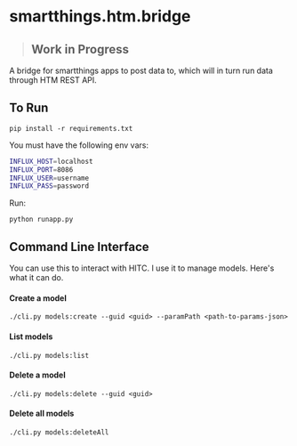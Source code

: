 # smartthings.htm.bridge

> ## Work in Progress

A bridge for smartthings apps to post data to, which will in turn run data through HTM REST API.

## To Run

    pip install -r requirements.txt

You must have the following env vars:

```bash
INFLUX_HOST=localhost
INFLUX_PORT=8086
INFLUX_USER=username
INFLUX_PASS=password
```

Run:

    python runapp.py
    

## Command Line Interface

You can use this to interact with HITC. I use it to manage models. Here's what it can do.

#### Create a model

    ./cli.py models:create --guid <guid> --paramPath <path-to-params-json>

#### List models

    ./cli.py models:list

#### Delete a model

    ./cli.py models:delete --guid <guid>

#### Delete all models

    ./cli.py models:deleteAll